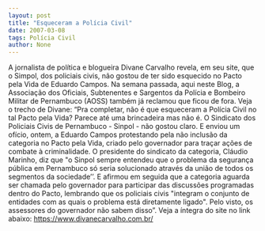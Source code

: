 ```yaml
---
layout: post
title: "Esqueceram a Polícia Civil"
date: 2007-03-08
tags: Polícia Civil
author: None
---
```

A jornalista de política e blogueira Divane Carvalho revela, em seu site, que o Simpol, dos policiais civis, não gostou de ter sido esquecido no Pacto pela Vida de Eduardo Campos.
Na semana passada, aqui neste Blog, a Associação dos Oficiais, Subtenentes e Sargentos da Polícia e Bombeiro Militar de Pernambuco (AOSS) também já reclamou que ficou de fora.
Veja o trecho de Divane:
“Pra completar, não é que esqueceram a Polícia Civil no tal Pacto pela Vida? Parece até uma brincadeira mas não é. 
O Sindicato dos Policiais Civis de Pernambuco - Sinpol - não gostou claro. E enviou um ofício, ontem, a Eduardo Campos protestando pela não inclusão da categoria no Pacto pela Vida, criado pelo governador para traçar ações de combate à criminalidade.
O presidente do sindicato da categoria, Cláudio Marinho, diz que \"o Sinpol sempre entendeu que o problema da segurança pública em Pernambuco só seria solucionado através da união de todos os segmentos da sociedade’’. 
E afirmou em seguida que a categoria aguarda ser chamada pelo governador para participar das discussões programadas dentro do Pacto, lembrando que os policiais civis \"integram o conjunto de entidades com as quais o problema está diretamente ligado\". 
Pelo visto, os assessores do governador não sabem disso”.
Veja a íntegra do site no link abaixo:
https://www.divanecarvalho.com.br/ 